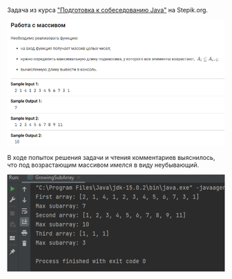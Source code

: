 Задача из курса ["Подготовка к собеседованию Java"](https://stepik.org/course/56704) на Stepik.org.

![img.png](pictures/img.png)

В ходе попыток решения задачи и чтения комментариев выяснилось, что под возрастающим массивом 
имелся в виду неубывающий.

![img_1.png](pictures/img_1.png)
